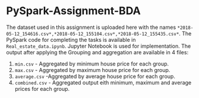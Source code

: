 # PySpark-Assignment-BDA

The dataset used in this assignment is uploaded here with the names `*2018-05-12_154616.csv*,*2018-05-12_155104.csv*,*2018-05-12_155435.csv*`.
The PySpark code for completing the tasks is available in `Real_estate_data.ipynb`. Jupyter Notebook is used for implementation.
The output after applying the Grouping and aggregation are available in 4 files:
1. `min.csv` - Aggregated by minimum house price for each group.
2. `max.csv` - Aggregated by maximum house price for each group.
3. `average.csv` -Aggregated by average house price for each group.
4. `combined.csv` - Aggregated output eith minimum, maximum and average prices for each group.
